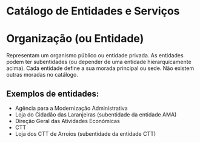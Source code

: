 ﻿# Catálogo de Entidades e Serviços

# Organização (ou Entidade)
Representam um organismo público ou entidade privada. As entidades podem ter subentidades (ou depender de uma entidade hierarquicamente acima). Cada entidade define a sua morada principal ou sede. Não existem outras moradas no catálogo.
## Exemplos de entidades:
* Agência para a Modernização Administrativa
* Loja do Cidadão das Laranjeiras (subentidade da entidade AMA)
* Direção Geral das Atividades Económicas
* CTT
* Loja dos CTT de Arroios (subentidade da entidade CTT)
